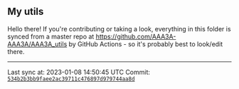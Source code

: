 ## My utils

Hello there! If you're contributing or taking a look, everything in this folder
is synced from a master repo at https://github.com/AAA3A-AAA3A/AAA3A_utils by GitHub Actions -
so it's probably best to look/edit there.

---

Last sync at: 2023-01-08 14:50:45 UTC
Commit: [`534b2b3bb9faee2ac39711c476897d979744aa8d`](https://github.com/AAA3A-AAA3A/AAA3A_utils/commit/534b2b3bb9faee2ac39711c476897d979744aa8d)
